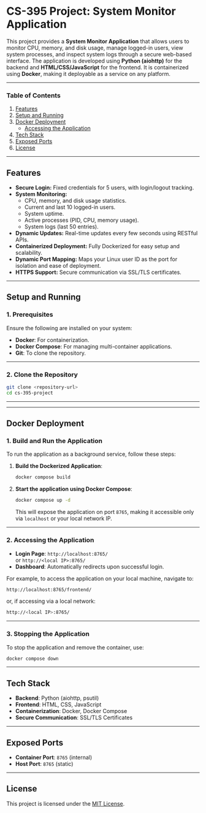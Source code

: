 # CS-395 Project: System Monitor Application

This project provides a **System Monitor Application** that allows users to monitor CPU, memory, and disk usage, manage logged-in users, view system processes, and inspect system logs through a secure web-based interface. The application is developed using **Python (aiohttp)** for the backend and **HTML/CSS/JavaScript** for the frontend. It is containerized using **Docker**, making it deployable as a service on any platform.

---

### Table of Contents

1. [Features](#features)  
2. [Setup and Running](#setup-and-running)  
3. [Docker Deployment](#docker-deployment)  
   - [Accessing the Application](#accessing-the-application)    
4. [Tech Stack](#tech-stack)
5. [Exposed Ports](#exposed-ports)   
6. [License](#license)  

---

## Features

- **Secure Login:** Fixed credentials for 5 users, with login/logout tracking.
- **System Monitoring:**
  - CPU, memory, and disk usage statistics.
  - Current and last 10 logged-in users.
  - System uptime.
  - Active processes (PID, CPU, memory usage).
  - System logs (last 50 entries).
- **Dynamic Updates:** Real-time updates every few seconds using RESTful APIs.
- **Containerized Deployment:** Fully Dockerized for easy setup and scalability.
- **Dynamic Port Mapping:** Maps your Linux user ID as the port for isolation and ease of deployment.
- **HTTPS Support:** Secure communication via SSL/TLS certificates.

---

## Setup and Running

### 1. Prerequisites

Ensure the following are installed on your system:

- **Docker**: For containerization.
- **Docker Compose**: For managing multi-container applications.
- **Git**: To clone the repository.

---

### 2. Clone the Repository

```bash
git clone <repository-url>
cd cs-395-project

```
---

---

## Docker Deployment

### 1. Build and Run the Application

To run the application as a background service, follow these steps:

1. **Build the Dockerized Application**:
   ```bash
   docker compose build
   ```

2. **Start the application using Docker Compose**:
   ```bash
   docker compose up -d
   ```

   This will expose the application on port `8765`, making it accessible only via `localhost` or your local network IP.

---

### 2. Accessing the Application

- **Login Page**: `http://localhost:8765/`  
  or `http://<local IP>:8765/`
- **Dashboard**: Automatically redirects upon successful login.

For example, to access the application on your local machine, navigate to:

   ```bash
   http://localhost:8765/frontend/
   ```
   or, if accessing via a local network:
   ```bash
   http://<local IP>:8765/
   ```

---

### 3. Stopping the Application

To stop the application and remove the container, use:

   ```bash
   docker compose down

   ```

---

## Tech Stack

- **Backend**: Python (aiohttp, psutil)
- **Frontend**: HTML, CSS, JavaScript
- **Containerization**: Docker, Docker Compose
- **Secure Communication**: SSL/TLS Certificates

---

## Exposed Ports

- **Container Port**: `8765` (internal)
- **Host Port**: `8765` (static)

---

## License

This project is licensed under the [MIT License](LICENSE).
